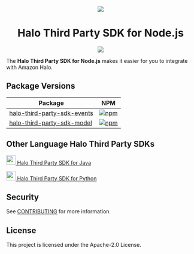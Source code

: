 <p align="center">
  <img src="https://play-lh.googleusercontent.com/yPeovJFdz6PQQlqLBoUSQ_Y48hZaTxpDse37aqV_6DiiQ83OhacJiThfZlEXDqJTqA=s180-rw">
  <br/>
  <h1 align="center">Halo Third Party SDK for Node.js</h1>
  <p align="center"><a href="https://github.com/amzn/halo-third-party-sdk-for-node-js/actions?query=workflow%3A%22build%22"><img src="https://github.com/amzn/halo-third-party-sdk-for-node-js/workflows/build/badge.svg?style=flat"></a></p>
</p>

The **Halo Third Party SDK for Node.js** makes it easier for you to integrate with Amazon Halo.

## Package Versions

| Package       | NPM           |
| ------------- | ------------- |
|[halo-third-party-sdk-events](https://github.com/amzn/halo-third-party-sdk-for-node-js/tree/2.x/halo-third-party-sdk-events)| [![npm](https://img.shields.io/badge/npm-v2.0.0-green)](https://www.npmjs.com/package/halo-third-party-sdk-events)
|[halo-third-party-sdk-model](https://github.com/amzn/halo-third-party-sdk-for-node-js/tree/2.x/halo-third-party-sdk-model)| [![npm](https://img.shields.io/badge/npm-v1.0.2-blue)](https://www.npmjs.com/package/halo-third-party-sdk-model)



## Other Language Halo Third Party SDKs
<a href="https://github.com/amzn/halo-third-party-sdk-for-java"><img src="https://github.com/konpa/devicon/raw/master/icons/java/java-original.svg?sanitize=true" width="25px" /> Halo Third Party SDK for Java</a>

<a href="https://github.com/amzn/halo-third-party-sdk-for-python"><img src="https://github.com/konpa/devicon/blob/master/icons/python/python-original.svg?sanitize=true" width="25px" /> Halo Third Party SDK for Python</a>

## Security

See [CONTRIBUTING](CONTRIBUTING.md#security-issue-notifications) for more information.

## License

This project is licensed under the Apache-2.0 License.


